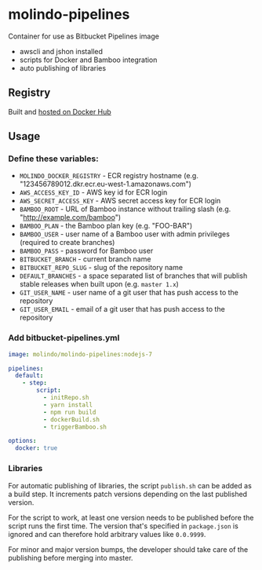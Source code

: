 # molindo-pipelines

Container for use as Bitbucket Pipelines image

- awscli and jshon installed
- scripts for Docker and Bamboo integration
- auto publishing of libraries

## Registry

Built and [hosted on Docker Hub](https://hub.docker.com/r/molindo/molindo-pipelines/)

## Usage

### Define these variables:

- `MOLINDO_DOCKER_REGISTRY` - ECR registry hostname (e.g. "123456789012.dkr.ecr.eu-west-1.amazonaws.com")
- `AWS_ACCESS_KEY_ID` - AWS key id for ECR login
- `AWS_SECRET_ACCESS_KEY` - AWS secret access key for ECR login
- `BAMBOO_ROOT` - URL of Bamboo instance without trailing slash (e.g. "http://example.com/bamboo")
- `BAMBOO_PLAN` - the Bamboo plan key (e.g. "FOO-BAR")
- `BAMBOO_USER` - user name of a Bamboo user with admin privileges (required to create branches)
- `BAMBOO_PASS` - password for Bamboo user
- `BITBUCKET_BRANCH` - current branch name
- `BITBUCKET_REPO_SLUG` - slug of the repository name
- `DEFAULT_BRANCHES` - a space separated list of branches that will publish stable releases when built upon (e.g. `master 1.x`)
- `GIT_USER_NAME` - user name of a git user that has push access to the repository
- `GIT_USER_EMAIL` - email of a git user that has push access to the repository


### Add bitbucket-pipelines.yml

```yml
image: molindo/molindo-pipelines:nodejs-7

pipelines:
  default:
    - step:
        script:
          - initRepo.sh
          - yarn install
          - npm run build
          - dockerBuild.sh
          - triggerBamboo.sh

options:
  docker: true
```

### Libraries

For automatic publishing of libraries, the script `publish.sh` can be added as a build step. It increments patch versions depending on the last published version.

For the script to work, at least one version needs to be published before the script runs the first time. The version that's specified in `package.json` is ignored and can therefore hold arbitrary values like `0.0.9999`.

For minor and major version bumps, the developer should take care of the publishing before merging into master.

